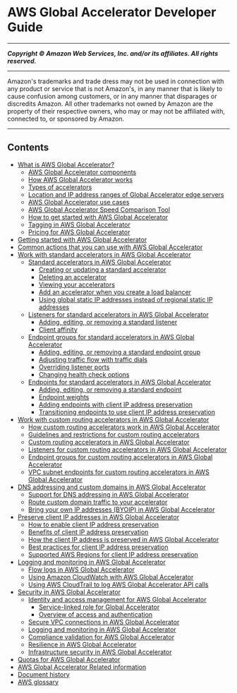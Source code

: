 # AWS Global Accelerator Developer Guide

-----
*****Copyright &copy; Amazon Web Services, Inc. and/or its affiliates. All rights reserved.*****

-----
Amazon's trademarks and trade dress may not be used in
connection with any product or service that is not Amazon's,
in any manner that is likely to cause confusion among customers,
or in any manner that disparages or discredits Amazon. All other
trademarks not owned by Amazon are the property of their respective
owners, who may or may not be affiliated with, connected to, or
sponsored by Amazon.

-----
## Contents
+ [What is AWS Global Accelerator?](what-is-global-accelerator.md)
   + [AWS Global Accelerator components](introduction-components.md)
   + [How AWS Global Accelerator works](introduction-how-it-works.md)
   + [Types of accelerators](introduction-accelerator-types.md)
   + [Location and IP address ranges of Global Accelerator edge servers](introduction-ip-ranges.md)
   + [AWS Global Accelerator use cases](introduction-benefits-of-migrating.md)
   + [AWS Global Accelerator Speed Comparison Tool](introduction-speed-comparison-tool.md)
   + [How to get started with AWS Global Accelerator](introduction-get-started.md)
   + [Tagging in AWS Global Accelerator](tagging-in-global-accelerator.md)
   + [Pricing for AWS Global Accelerator](introduction-pricing.md)
+ [Getting started with AWS Global Accelerator](getting-started.md)
+ [Common actions that you can use with AWS Global Accelerator](global-accelerator-actions.md)
+ [Work with standard accelerators in AWS Global Accelerator](work-with-standard-accelerators.md)
   + [Standard accelerators in AWS Global Accelerator](about-accelerators.md)
      + [Creating or updating a standard accelerator](about-accelerators.creating-editing.md)
      + [Deleting an accelerator](about-accelerators.deleting.md)
      + [Viewing your accelerators](about-accelerators.viewing.md)
      + [Add an accelerator when you create a load balancer](about-accelerators.alb-accelerator.md)
      + [Using global static IP addresses instead of regional static IP addresses](about-accelerators.eip-accelerator.md)
   + [Listeners for standard accelerators in AWS Global Accelerator](about-listeners.md)
      + [Adding, editing, or removing a standard listener](about-listeners.creating-listeners.md)
      + [Client affinity](about-listeners-client-affinity.md)
   + [Endpoint groups for standard accelerators in AWS Global Accelerator](about-endpoint-groups.md)
      + [Adding, editing, or removing a standard endpoint group](about-endpoint-groups.create-endpoint-group.md)
      + [Adjusting traffic flow with traffic dials](about-endpoint-groups-traffic-dial.md)
      + [Overriding listener ports](about-endpoint-groups-port-override.md)
      + [Changing health check options](about-endpoint-groups-health-check-options.md)
   + [Endpoints for standard accelerators in AWS Global Accelerator](about-endpoints.md)
      + [Adding, editing, or removing a standard endpoint](about-endpoints-adding-endpoints.md)
      + [Endpoint weights](about-endpoints-endpoint-weights.md)
      + [Adding endpoints with client IP address preservation](about-endpoints.sipp-caveats.md)
      + [Transitioning endpoints to use client IP address preservation](about-endpoints.transition-to-IP-preservation.md)
+ [Work with custom routing accelerators in AWS Global Accelerator](work-with-custom-routing-accelerators.md)
   + [How custom routing accelerators work in AWS Global Accelerator](about-custom-routing-how-it-works.md)
   + [Guidelines and restrictions for custom routing accelerators](about-custom-routing-guidelines.md)
   + [Custom routing accelerators in AWS Global Accelerator](about-custom-routing-accelerators.md)
   + [Listeners for custom routing accelerators in AWS Global Accelerator](about-custom-routing-listeners.md)
   + [Endpoint groups for custom routing accelerators in AWS Global Accelerator](about-custom-routing-endpoint-groups.md)
   + [VPC subnet endpoints for custom routing accelerators in AWS Global Accelerator](about-custom-routing-endpoints.md)
+ [DNS addressing and custom domains in AWS Global Accelerator](dns-addressing-custom-domains.md)
   + [Support for DNS addressing in AWS Global Accelerator](dns-addressing-custom-domains.dns-addressing.md)
   + [Route custom domain traffic to your accelerator](dns-addressing-custom-domains.mapping-your-custom-domain.md)
   + [Bring your own IP addresses (BYOIP) in AWS Global Accelerator](using-byoip.md)
+ [Preserve client IP addresses in AWS Global Accelerator](preserve-client-ip-address.md)
   + [How to enable client IP address preservation](preserve-client-ip-address.how-to-enable-preservation.md)
   + [Benefits of client IP address preservation](preserve-client-ip-address.benefits-of-preservation.md)
   + [How the client IP address is preserved in AWS Global Accelerator](preserve-client-ip-address.headers.md)
   + [Best practices for client IP address preservation](best-practices-aga.md)
   + [Supported AWS Regions for client IP address preservation](preserve-client-ip-address.regions.md)
+ [Logging and monitoring in AWS Global Accelerator](monitoring-global-accelerator.md)
   + [Flow logs in AWS Global Accelerator](monitoring-global-accelerator.flow-logs.md)
   + [Using Amazon CloudWatch with AWS Global Accelerator](cloudwatch-monitoring.md)
   + [Using AWS CloudTrail to log AWS Global Accelerator API calls](logging-using-cloudtrail.md)
+ [Security in AWS Global Accelerator](security.md)
   + [Identity and access management for AWS Global Accelerator](auth-and-access-control.md)
      + [Service-linked role for Global Accelerator](using-service-linked-roles.md)
      + [Overview of access and authentication](auth_access_overview.md)
   + [Secure VPC connections in AWS Global Accelerator](secure-vpc-connections.md)
   + [Logging and monitoring in AWS Global Accelerator](logging-and-monitoring.md)
   + [Compliance validation for AWS Global Accelerator](compliance-validation.md)
   + [Resilience in AWS Global Accelerator](disaster-recovery-resiliency.md)
   + [Infrastructure security in AWS Global Accelerator](infrastructure-security.md)
+ [Quotas for AWS Global Accelerator](limits-global-accelerator.md)
+ [AWS Global Accelerator Related information](Resources.md)
+ [Document history](WhatsNew.md)
+ [AWS glossary](glossary.md)